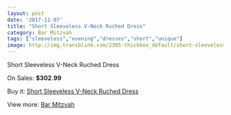 ```yaml
---
layout: post
date: '2017-11-07'
title: "Short Sleeveless V-Neck Ruched Dress"
category: Bar Mitzvah
tags: ["sleeveless","evening","dresses","short","unique"]
image: http://img.transblink.com/2305-thickbox_default/short-sleeveless-v-neck-ruched-dress.jpg
---
```

Short Sleeveless V-Neck Ruched Dress

On Sales: **$302.99**
<a href="https://www.transblink.com/en/bar-mitzvah/750-short-sleeveless-v-neck-ruched-dress.html"><amp-img layout="responsive" width="600" height="600" src="//img.transblink.com/2305-thickbox_default/short-sleeveless-v-neck-ruched-dress.jpg" alt="Short Sleeveless V-Neck Ruched Dress 0" /></a>
<a href="https://www.transblink.com/en/bar-mitzvah/750-short-sleeveless-v-neck-ruched-dress.html"><amp-img layout="responsive" width="600" height="600" src="//img.transblink.com/2307-thickbox_default/short-sleeveless-v-neck-ruched-dress.jpg" alt="Short Sleeveless V-Neck Ruched Dress 1" /></a>
<a href="https://www.transblink.com/en/bar-mitzvah/750-short-sleeveless-v-neck-ruched-dress.html"><amp-img layout="responsive" width="600" height="600" src="//img.transblink.com/2306-thickbox_default/short-sleeveless-v-neck-ruched-dress.jpg" alt="Short Sleeveless V-Neck Ruched Dress 2" /></a>

Buy it: [Short Sleeveless V-Neck Ruched Dress](https://www.transblink.com/en/bar-mitzvah/750-short-sleeveless-v-neck-ruched-dress.html "Short Sleeveless V-Neck Ruched Dress")

View more: [Bar Mitzvah](https://www.transblink.com/en/2-bar-mitzvah "Bar Mitzvah")